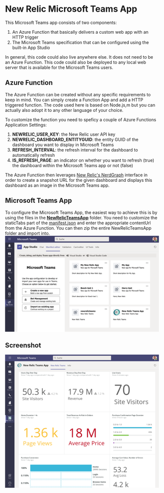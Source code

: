 # New Relic Microsoft Teams App
This Microsoft Teams app consists of two components:
1. An Azure Function that basically delivers a custom web app with an HTTP trigger
2. The Microsoft Teams specification that can be configured using the built-in App Studio

In general, this code could also live anywhere else. It does not need to be an Azure Function. This code could also be deployed to any local web server that is available for the Microsoft Teams users.

## Azure Function
The Azure Function can be created without any specific requirements to keep in mind. You can simply create a Function App and add a HTTP triggered function. The code used here is based on Node.js,m but you can actually also adopt it to any other language of your choice. 

To customize the function you need to speficy a couple of Azure Functions Application Settings:
1. **NEWRELIC_USER_KEY**: the New Relic user API key
2. **NEWRELIC_DASHBOARD_ENTITYGUID**: the entity GUID of the dashboard you want to display in Microsoft Teams
3. **REFRESH_INTERVAL**: the refresh interval for the dashboard to automatically refresh
4. **IS_REFRESH_PAGE**: an indicator on whether you want to refresh (true) the dashboard within the Microsoft Teams app or not (false)

The Azure Function then leverages [New Relic's NerdGraph](https://docs.newrelic.com/docs/apis/nerdgraph/examples/export-dashboards-pdfpng-using-api) interface in order to create a snapshot URL for the given dashboard and displays this dashboard as an image in the Microsoft Teams app.

## Microsoft Teams App
To configure the Microsoft Teams App, the easiest way to achieve this is by using the files in the [**NewRelicTeamsApp**](NewRelicTeamsApp) folder. You need to customize the staticTabs part of the [manifest.json](NewRelicTeamsApp/manifest.json) and enter the appropriate contentUrl from the Azure Function.
You can then zip the entire NewRelicTeamsApp folder and import into. ![App Studio](app-studio.png)

## Screenshot
![New Relic Teams App](newrelic-ms-teams-apps.png)
